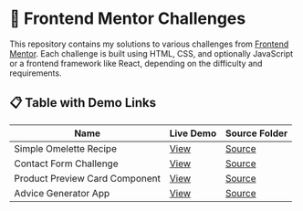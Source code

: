 # 🎯 Frontend Mentor Challenges

This repository contains my solutions to various challenges from [Frontend Mentor](https://www.frontendmentor.io/). Each challenge is built using HTML, CSS, and optionally JavaScript or a frontend framework like React, depending on the difficulty and requirements.

## 📋 Table with Demo Links

| Name                     | Live Demo                                                                 | Source Folder                      |
|--------------------------|---------------------------------------------------------------------------|------------------------------------|
| Simple Omelette Recipe   | [View](https://anastasiiiii.github.io/frontend-mentor-challenges/recipe-page/) | [Source](https://github.com/Anastasiiiii/frontend-mentor-challenges/tree/main/recipe-page)|
| Contact Form Challenge   | [View](https://anastasiiiii.github.io/frontend-mentor-challenges/contact-form/)| [Source](https://github.com/Anastasiiiii/frontend-mentor-challenges/tree/main/contact-form)|
| Product Preview Card Component | [View](https://anastasiiiii.github.io/frontend-mentor-challenges/product-preview-card-component/) | [Source](https://github.com/Anastasiiiii/frontend-mentor-challenges/tree/main/product-preview-card-component)|
| Advice Generator App     | [View](https://anastasiiiii.github.io/frontend-mentor-challenges/advice-generator-app/) | [Source](https://github.com/Anastasiiiii/frontend-mentor-challenges/tree/main/advice-generator-app) |



